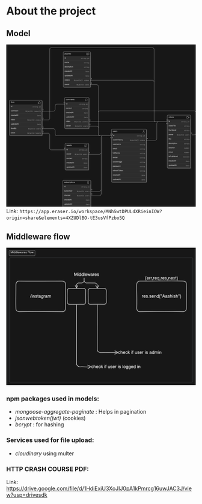 # About the project

## Model

![youtube model](./youtubeProjectModel.png)
Link: `https://app.eraser.io/workspace/MNhSwtDPULdXRieinIOW?origin=share&elements=4XZUDlBO-tE3usVfPzbo5Q`

## Middleware flow
![](./middleWareFlow.png)

### npm packages used in models:
- *mongoose-aggregate-paginate* : Helps in pagination 
- *jsonwebtoken(jwt)* (cookies)
- *bcrypt* : for hashing

### Services used for file upload:
- *cloudinary* using multer

### HTTP CRASH COURSE PDF:
Link: https://drive.google.com/file/d/1HdiExiU3XoJIJ0pA1kPmrcg16uwJAC3J/view?usp=drivesdk